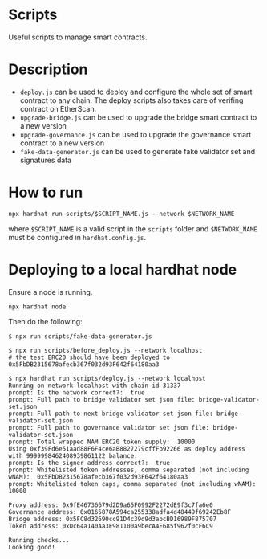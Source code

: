 # Scripts

Useful scripts to manage smart contracts.

# Description

- `deploy.js` can be used to deploy and configure the whole set of smart contract to any chain. The deploy scripts also takes care of verifing contract on EtherScan.
- `upgrade-bridge.js` can be used to upgrade the bridge smart contract to a new version
- `upgrade-governance.js` can be used to upgrade the governance smart contract to a new version
- `fake-data-generator.js` can be used to generate fake validator set and signatures data

# How to run

```
npx hardhat run scripts/$SCRIPT_NAME.js --network $NETWORK_NAME
```

where `$SCRIPT_NAME` is a valid script in the `scripts` folder and `$NETWORK_NAME` must be configured in `hardhat.config.js`.

# Deploying to a local hardhat node

Ensure a node is running.

```shell
npx hardhat node
```

Then do the following:

```shell
$ npx run scripts/fake-data-generator.js

$ npx run scripts/before_deploy.js --network localhost
# the test ERC20 should have been deployed to 0x5FbDB2315678afecb367f032d93F642f64180aa3

$ npx hardhat run scripts/deploy.js --network localhost
Running on network localhost with chain-id 31337
prompt: Is the network correct?:  true
prompt: Full path to bridge validator set json file: bridge-validator-set.json
prompt: Full path to next bridge validator set json file: bridge-validator-set.json
prompt: Full path to governance validator set json file: bridge-validator-set.json
prompt: Total wrapped NAM ERC20 token supply:  10000
Using 0xf39Fd6e51aad88F6F4ce6aB8827279cffFb92266 as deploy address with 9999998462408939861122 balance.
prompt: Is the signer address correct?:  true
prompt: Whitelisted token addresses, comma separated (not including wNAM):  0x5FbDB2315678afecb367f032d93F642f64180aa3
prompt: Whitelisted token caps, comma separated (not including wNAM):  10000

Proxy address: 0x9fE46736679d2D9a65F0992F2272dE9f3c7fa6e0
Governance address: 0x0165878A594ca255338adfa4d48449f69242Eb8F
Bridge address: 0x5FC8d32690cc91D4c39d9d3abcBD16989F875707
Token address: 0xDc64a140Aa3E981100a9becA4E685f962f0cF6C9

Running checks...
Looking good!

```
